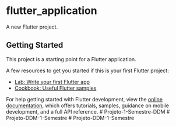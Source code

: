 # flutter_application

A new Flutter project.

## Getting Started

This project is a starting point for a Flutter application.

A few resources to get you started if this is your first Flutter project:

- [Lab: Write your first Flutter app](https://docs.flutter.dev/get-started/codelab)
- [Cookbook: Useful Flutter samples](https://docs.flutter.dev/cookbook)

For help getting started with Flutter development, view the
[online documentation](https://docs.flutter.dev/), which offers tutorials,
samples, guidance on mobile development, and a full API reference.
#   P r o j e t o - 1 - S e m e s t r e - D D M  
 #   P r o j e t o - D D M - 1 - S e m e s t r e  
 #   P r o j e t o - D D M - 1 - S e m e s t r e  
 